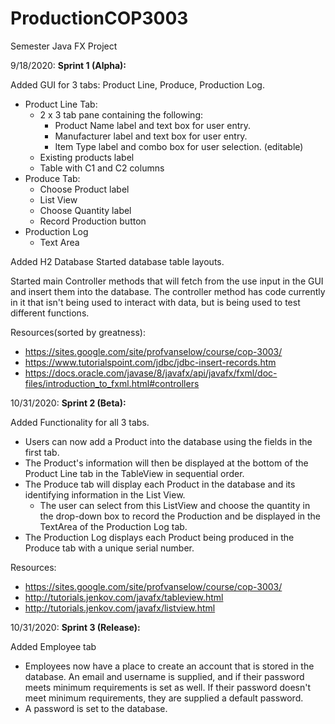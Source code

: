 # ProductionCOP3003
Semester Java FX Project 

9/18/2020:
  **Sprint 1 (Alpha):**
  
  Added GUI for 3 tabs: Product Line, Produce, Production Log.
  * Product Line Tab:
    * 2 x 3 tab pane containing the following:           
      * Product Name label and text box for user entry.
      * Manufacturer label and text box for user entry.
      * Item Type label and combo box for user selection. (editable)
    * Existing products label
    * Table with C1 and C2 columns
  * Produce Tab:
    * Choose Product label
    * List View
    * Choose Quantity label
    * Record Production button
  * Production Log
    * Text Area
  
  Added H2 Database 
  Started database table layouts.
  
  Started main Controller methods that will fetch from the use input in the GUI and insert them into the database.
    The controller method has code currently in it that isn't being used to interact with data, but is being used to test different functions.
    
  Resources(sorted by greatness):
   * https://sites.google.com/site/profvanselow/course/cop-3003/
   * https://www.tutorialspoint.com/jdbc/jdbc-insert-records.htm
   * https://docs.oracle.com/javase/8/javafx/api/javafx/fxml/doc-files/introduction_to_fxml.html#controllers
  
  
  
10/31/2020:
  **Sprint 2 (Beta):**
  
  Added Functionality for all 3 tabs.
* Users can now add a Product into the database using the fields in the first tab.
* The Product's information will then be displayed at the bottom of the Product Line tab in the TableView in sequential order.
* The Produce tab will display each Product in the database and its identifying information in the List View.
     * The user can select from this ListView and choose the quantity in the drop-down box to record the Production and be 
        displayed in the TextArea of the Production Log tab.
* The Production Log displays each Product being produced in the Produce tab with a unique serial number.

Resources:
   * https://sites.google.com/site/profvanselow/course/cop-3003/
   * http://tutorials.jenkov.com/javafx/tableview.html
   * http://tutorials.jenkov.com/javafx/listview.html
   
10/31/2020:
  **Sprint 3 (Release):**
  
  Added Employee tab
* Employees now have a place to create an account that is stored in the database.  An email and username is supplied, and if their password meets minimum requirements is set as well.  If their password doesn't meet minimum requirements, they are supplied a default password.
* A password is set to the database.

